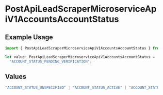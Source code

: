 # PostApiLeadScraperMicroserviceApiV1AccountsAccountStatus

## Example Usage

```typescript
import { PostApiLeadScraperMicroserviceApiV1AccountsAccountStatus } from "oppulence-backend-sdk/models/operations";

let value: PostApiLeadScraperMicroserviceApiV1AccountsAccountStatus =
  "ACCOUNT_STATUS_PENDING_VERIFICATION";
```

## Values

```typescript
"ACCOUNT_STATUS_UNSPECIFIED" | "ACCOUNT_STATUS_ACTIVE" | "ACCOUNT_STATUS_SUSPENDED" | "ACCOUNT_STATUS_PENDING_VERIFICATION"
```